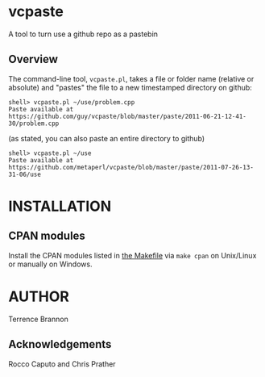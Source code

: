 # vcpaste

A tool to turn use a github repo as a pastebin

## Overview

The command-line tool, `vcpaste.pl`, takes a file or folder name (relative or absolute) and "pastes" the
file to a new timestamped directory on github:

```
shell> vcpaste.pl ~/use/problem.cpp
Paste available at https://github.com/guy/vcpaste/blob/master/paste/2011-06-21-12-41-30/problem.cpp
```

(as stated, you can also paste an entire directory to github)

```
shell> vcpaste.pl ~/use
Paste available at https://github.com/metaperl/vcpaste/blob/master/paste/2011-07-26-13-31-06/use
```

# INSTALLATION

## CPAN modules

Install the CPAN modules listed in 
[the Makefile](https://github.com/metaperl/vcpaste/blob/master/Makefile) via `make cpan` 
on Unix/Linux or manually on Windows.

# AUTHOR

Terrence Brannon

## Acknowledgements

Rocco Caputo and Chris Prather

